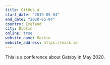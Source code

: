 ```yaml
---
title: GitHub 4
start_date: "2019-05-04"
end_date: "2020-05-04"
country: Ireland
city: Dublin
online: true
website_name: Markie
website_address: https://mark.ie
---
```


This is a conference about Gatsby in May 2020.
